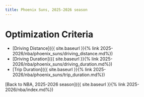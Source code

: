 ```yaml
---
title: Phoenix Suns, 2025-2026 season
---
```


# Optimization Criteria
- [Driving Distance]({{ site.baseurl }}{% link 2025-2026/nba/phoenix_suns/driving_distance.md%})
- [Driving Duration]({{ site.baseurl }}{% link 2025-2026/nba/phoenix_suns/driving_duration.md%})
- [Trip Duration]({{ site.baseurl }}{% link 2025-2026/nba/phoenix_suns/trip_duration.md%})

[Back to NBA, 2025-2026 season]({{ site.baseurl }}{% link 2025-2026/nba/index.md%})
